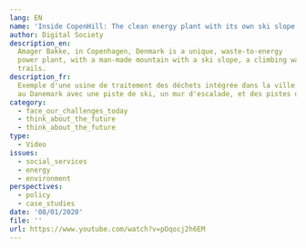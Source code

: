 ```yaml
---
lang: EN
name: 'Inside CopenHill: The clean energy plant with its own ski slope | On Location'
author: Digital Society
description_en:
  Amager Bakke, in Copenhagen, Denmark is a unique, waste-to-energy
  power plant, with a man-made mountain with a ski slope, a climbing wall and hiking
  trails.
description_fr:
  Exemple d'une usine de traitement des déchets intégrée dans la ville
  au Danemark avec une piste de ski, un mur d'escalade, et des pistes de randonnée.
category:
  - face_our_challenges_today
  - think_about_the_future
  - think_about_the_future
type:
  - Video
issues:
  - social_services
  - energy
  - environment
perspectives:
  - policy
  - case_studies
date: '08/01/2020'
file: ''
url: https://www.youtube.com/watch?v=pOqocj2h6EM
---
```

